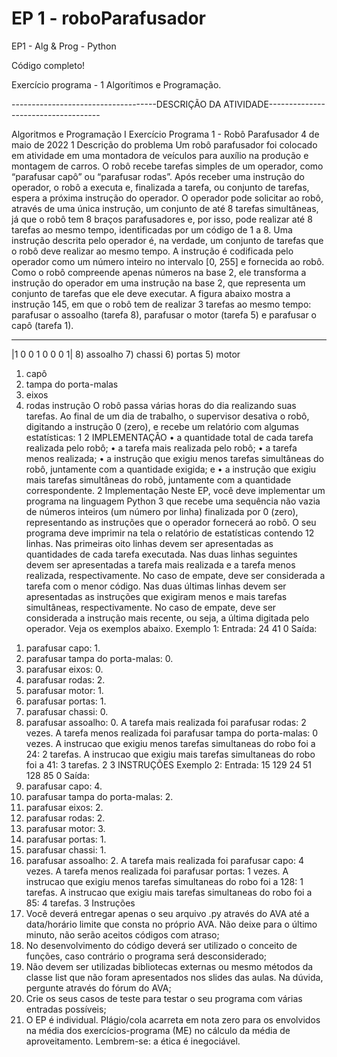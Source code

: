 # EP 1 - roboParafusador
EP1 - Alg &amp; Prog - Python

Código completo!

Exercício programa - 1
Algorítimos e Programação.

------------------------------------DESCRIÇÃO DA ATIVIDADE------------------------------------

Algoritmos e Programação I
Exercício Programa 1 - Robô Parafusador
4 de maio de 2022
1 Descrição do problema
Um robô parafusador foi colocado em atividade em uma montadora de veículos para auxílio na produção e montagem de carros. O robô recebe tarefas
simples de um operador, como “parafusar capô” ou “parafusar rodas”. Após
receber uma instrução do operador, o robô a executa e, finalizada a tarefa, ou
conjunto de tarefas, espera a próxima instrução do operador.
O operador pode solicitar ao robô, através de uma única instrução, um
conjunto de até 8 tarefas simultâneas, já que o robô tem 8 braços parafusadores
e, por isso, pode realizar até 8 tarefas ao mesmo tempo, identificadas por um
código de 1 a 8.
Uma instrução descrita pelo operador é, na verdade, um conjunto de tarefas
que o robô deve realizar ao mesmo tempo. A instrução é codificada pelo operador como um número inteiro no intervalo [0, 255] e fornecida ao robô. Como o
robô compreende apenas números na base 2, ele transforma a instrução do operador em uma instrução na base 2, que representa um conjunto de tarefas que
ele deve executar. A figura abaixo mostra a instrução 145, em que o robô tem
de realizar 3 tarefas ao mesmo tempo: parafusar o assoalho (tarefa 8), parafusar
o motor (tarefa 5) e parafusar o capô (tarefa 1).
_________________
|1 0 0 1 0 0 0 1|
8) assoalho
7) chassi
6) portas
5) motor
1) capô
2) tampa do porta-malas
3) eixos
4) rodas
instrução
O robô passa várias horas do dia realizando suas tarefas. Ao final de um
dia de trabalho, o supervisor desativa o robô, digitando a instrução 0 (zero), e
recebe um relatório com algumas estatísticas:
1
2 IMPLEMENTAÇÃO
• a quantidade total de cada tarefa realizada pelo robô;
• a tarefa mais realizada pelo robô;
• a tarefa menos realizada;
• a instrução que exigiu menos tarefas simultâneas do robô, juntamente com
a quantidade exigida; e
• a instrução que exigiu mais tarefas simultâneas do robô, juntamente com
a quantidade correspondente.
2 Implementação
Neste EP, você deve implementar um programa na linguagem Python 3 que
recebe uma sequência não vazia de números inteiros (um número por linha) finalizada por 0 (zero), representando as instruções que o operador fornecerá ao
robô. O seu programa deve imprimir na tela o relatório de estatísticas contendo
12 linhas. Nas primeiras oito linhas devem ser apresentadas as quantidades
de cada tarefa executada. Nas duas linhas seguintes devem ser apresentadas a
tarefa mais realizada e a tarefa menos realizada, respectivamente. No caso de
empate, deve ser considerada a tarefa com o menor código. Nas duas últimas
linhas devem ser apresentadas as instruções que exigiram menos e mais tarefas
simultâneas, respectivamente. No caso de empate, deve ser considerada a instrução mais recente, ou seja, a última digitada pelo operador. Veja os exemplos
abaixo.
Exemplo 1:
Entrada:
24
41
0
Saída:
1. parafusar capo: 1.
2. parafusar tampa do porta-malas: 0.
3. parafusar eixos: 0.
4. parafusar rodas: 2.
5. parafusar motor: 1.
6. parafusar portas: 1.
7. parafusar chassi: 0.
8. parafusar assoalho: 0.
A tarefa mais realizada foi parafusar rodas: 2 vezes.
A tarefa menos realizada foi parafusar tampa do porta-malas: 0 vezes.
A instrucao que exigiu menos tarefas simultaneas do robo foi a 24: 2 tarefas.
A instrucao que exigiu mais tarefas simultaneas do robo foi a 41: 3 tarefas.
2
3 INSTRUÇÕES
Exemplo 2:
Entrada:
15
129
24
51
128
85
0
Saída:
1. parafusar capo: 4.
2. parafusar tampa do porta-malas: 2.
3. parafusar eixos: 2.
4. parafusar rodas: 2.
5. parafusar motor: 3.
6. parafusar portas: 1.
7. parafusar chassi: 1.
8. parafusar assoalho: 2.
A tarefa mais realizada foi parafusar capo: 4 vezes.
A tarefa menos realizada foi parafusar portas: 1 vezes.
A instrucao que exigiu menos tarefas simultaneas do robo foi a 128: 1 tarefas.
A instrucao que exigiu mais tarefas simultaneas do robo foi a 85: 4 tarefas.
3 Instruções
1. Você deverá entregar apenas o seu arquivo .py através do AVA até a
data/horário limite que consta no próprio AVA. Não deixe para o último
minuto, não serão aceitos códigos com atraso;
2. No desenvolvimento do código deverá ser utilizado o conceito de funções,
caso contrário o programa será desconsiderado;
3. Não devem ser utilizadas bibliotecas externas ou mesmo métodos da classe
list que não foram apresentados nos slides das aulas. Na dúvida, pergunte
através do fórum do AVA;
4. Crie os seus casos de teste para testar o seu programa com várias entradas
possíveis;
5. O EP é individual. Plágio/cola acarreta em nota zero para os envolvidos na média dos exercícios-programa (ME) no cálculo da
média de aproveitamento. Lembrem-se: a ética é inegociável.
